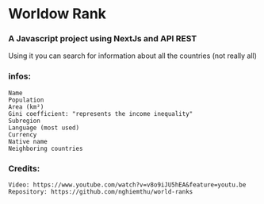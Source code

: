 # Worldow Rank 

### A Javascript project using NextJs and API REST

Using it you can search for information about all the countries (not really all)

### infos:

    Name
    Population
    Area (km²)
    Gini coefficient: "represents the income inequality"
    Subregion
    Language (most used)
    Currency
    Native name
    Neighboring countries

### Credits: 

    Video: https://www.youtube.com/watch?v=v8o9iJU5hEA&feature=youtu.be
    Repository: https://github.com/nghiemthu/world-ranks

